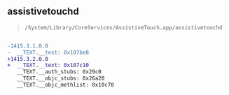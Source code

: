 ## assistivetouchd

> `/System/Library/CoreServices/AssistiveTouch.app/assistivetouchd`

```diff

-1415.3.1.0.0
-  __TEXT.__text: 0x107be8
+1415.3.2.0.0
+  __TEXT.__text: 0x107c10
   __TEXT.__auth_stubs: 0x29c0
   __TEXT.__objc_stubs: 0x26a20
   __TEXT.__objc_methlist: 0x10c70

```
